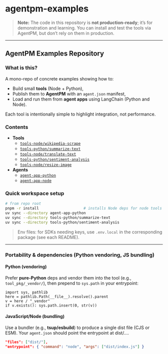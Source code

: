# agentpm-examples

> **Note:** The code in this repository is **not production-ready**; it’s for demonstration and learning. You can install and test the tools via AgentPM, but don’t rely on them in production.

---

## AgentPM Examples Repository

### What is this?
A mono-repo of concrete examples showing how to:
- Build small **tools** (Node + Python),
- Publish them to **AgentPM** with an `agent.json` manifest,
- Load and run them from **agent apps** using LangChain (Python and Node).

Each tool is intentionally simple to highlight integration, not performance.

### Contents
- **Tools**
    - [`tools-node/wikipedia-scrape`](tools-node/wikipedia-scrape/)
    - [`tools-python/summarize-text`](tools-python/summarize-text/)
    - [`tools-node/translate-text`](tools-node/translate-text/)
    - [`tools-python/sentiment-analysis`](tools-python/sentiment-analysis/)
    - [`tools-node/resize-image`](tools-node/resize-image)
- **Agents**
    - [`agent-app-python`](agent-app-python/)
    - [`agent-app-node`](agent-app-node/)

### Quick workspace setup
```bash
# from repo root
pnpm -r install                    # installs Node deps for node tools & node agent
uv sync --directory agent-app-python
uv sync --directory tools-python/summarize-text
uv sync --directory tools-python/sentiment-analysis
```

> Env files: for SDKs needing keys, use `.env.local` in the corresponding package (see each README).

---

### Portability & dependencies (Python vendoring, JS bundling)

#### Python (vendoring)

Prefer **pure-Python** deps and vendor them into the tool (e.g., `tool_pkg/_vendor/`), then prepend to `sys.path` in your entrypoint:

```pycon
import sys, pathlib
here = pathlib.Path(__file__).resolve().parent
v = here / "_vendor"
if v.exists(): sys.path.insert(0, str(v))
```

#### JavaScript/Node (bundling)

Use a bundler (e.g., **tsup/esbuild**) to produce a single dist file (CJS or ESM). Your `agent.json` should point the entrypoint at dist/….

```json
"files": ["dist/"],
"entrypoint": { "command": "node", "args": ["dist/index.js"] }
```


